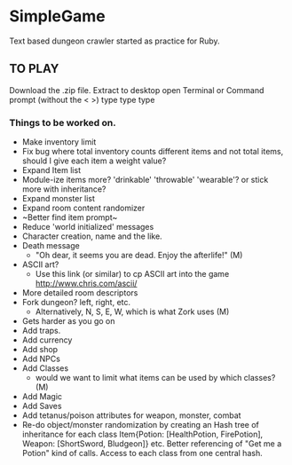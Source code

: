 # SimpleGame
Text based dungeon crawler started as practice for Ruby.

## TO PLAY
Download the .zip file.
Extract to desktop
open Terminal or Command prompt
(without the < >)
type <cd Desktop>
type <cd SimpleGame>
type <ruby BaseGame.rb>

### Things to be worked on.
- Make inventory limit
- Fix bug where total inventory counts different items and not total items, should I give each item a weight value?
- Expand Item list
- Module-ize items more? 'drinkable' 'throwable' 'wearable'? or stick more with inheritance?
- Expand monster list
- Expand room content randomizer
- ~Better find item prompt~
- Reduce 'world initialized' messages
- Character creation, name and the like.
- Death message
  - "Oh dear, it seems you are dead. Enjoy the afterlife!" (M)
- ASCII art?
  - Use this link (or similar) to cp ASCII art into the game http://www.chris.com/ascii/
- More detailed room descriptors
- Fork dungeon? left, right, etc.
  - Alternatively, N, S, E, W, which is what Zork uses (M)
- Gets harder as you go on
- Add traps.
- Add currency
- Add shop
- Add NPCs
- Add Classes
  - would we want to limit what items can be used by which classes? (M)
- Add Magic
- Add Saves
- Add tetanus/poison attributes for weapon, monster, combat
- Re-do object/monster randomization by creating an Hash tree of inheritance for each class Item{Potion: [HealthPotion, FirePotion], Weapon: [ShortSword, Bludgeon]} etc. Better referencing of "Get me a Potion" kind of calls. Access to each class from one central hash.
